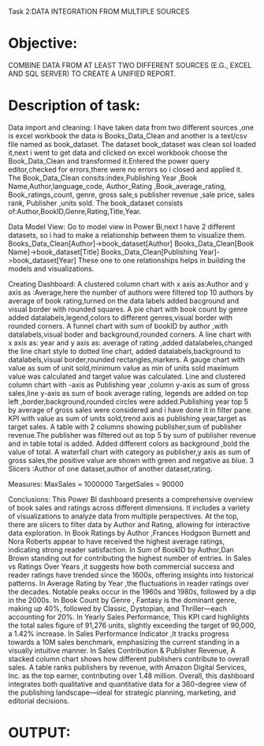 Task 2:DATA INTEGRATION FROM MULTIPLE SOURCES
# Objective:
COMBINE DATA FROM AT LEAST TWO DIFFERENT SOURCES (E.G., EXCEL AND SQL SERVER) TO CREATE A UNIFIED REPORT.
# Description of task:

Data import and cleaning:
I have taken data from two different sources ,one is excel workbook the data is Books_Data_Clean and another is a text/csv file named as book_dataset.
The dataset book_dataset was clean soI loaded it,next i went to get data and clicked on excel workbook choose the Book_Data_Clean and transformed it.Entered the power
query editor,checked for  errors,there were no errors so i closed and applied it.
The Book_Data_Clean consits:index,Publishing Year	,Book Name,Author,language_code,	Author_Rating	,Book_average_rating,	Book_ratings_count,
genre,	gross sale,s	publisher revenue	,sale price,	sales rank,	Publisher 	,units sold.
The book_dataset consists of:Author,BookID,Genre,Rating,Title,Year.

Data Model View:
Go to model view in Power Bi,next I have 2 different datasets, so i had to make a relationship between them to visualize them.
Books_Data_Clean[Author]->book_dataset[Author]
Books_Data_Clean[Book Name]->book_dataset[Title]
Books_Data_Clean[Publishing Year]->book_dataset[Year]
These one to one relationships helps in building the models and visualizations.

Creating Dashboard:
A clustered column chart with x axis as:Author and y axis as :Average,here  the number of authors were filtered top 10 authors by
average of book rating,turned on the data labels added bacground and visual border with rounded squares.
A pie chart with book count by genre added datalabels,legend,colors to different genres,visual border with rounded corners.
A funnel chart with sum of bookID by author ,with datalabels,visual boder and background,rounded corners.
A line chart with x axis as: year and y axis as: average of rating ,added datalabeles,changed the line chart style to dotted line chart,
added datalabels,background to datalabels,visual border,rounded rectangles,markers.
A gauge chart with value as sum of unit sold,minimum value as min of units sold maximum value was calculated and target value was calculated.
Line and clustered column chart with -axis as Publishing year ,column y-axis as sum of gross sales,line y-axis as sum of book average rating,
legends are added on top left ,border,background,rounded circles were added.Publishing year top 5 by average of gross sales were considered and i have done it in filter pane.
KPI with value as sum of units sold,trend axis as publishing year,target as target sales.
A table with 2 columns showing publisher,sum of publisher revenue.The publisher was filtered out as top 5 by sum of publisher revenue and in table total is added.
Added different colors as background ,bold the value of total.
A waterfall chart with category as publisher,y axis as sum of gross sales,the positive value are shown with green and negative as blue.
3 Slicers :Author of one dataset,author of another dataset,rating.

Measures:
MaxSales = 1000000
TargetSales = 90000

Conclusions:
This Power BI dashboard presents a comprehensive overview of book sales and ratings across different dimensions. It includes a variety of visualizations to analyze data from multiple perspectives.
At the top, there are slicers to filter data by Author and Rating, allowing for interactive data exploration.
In Book Ratings by Author ,Frances Hodgson Burnett and Nora Roberts appear to have received the highest average ratings, indicating strong reader satisfaction.
In Sum of BookID by Author,Dan Brown standing out for contributing the highest number of entries.
In Sales vs Ratings Over Years ,it suggests how both commercial success and reader ratings have trended since the 1600s, offering insights into historical patterns.
In Average Rating by Year ,the fluctuations in reader ratings over the decades. Notable peaks occur in the 1960s and 1980s, followed by a dip in the 2000s.
In Book Count by Genre , Fantasy is the dominant genre, making up 40%, followed by Classic, Dystopian, and Thriller—each accounting for 20%.
In Yearly Sales Performance, This KPI card highlights the total sales figure of 91,276 units, slightly exceeding the target of 90,000, a 1.42% increase.
In Sales Performance Indicator ,It tracks progress towards a 10M sales benchmark, emphasizing the current standing in a visually intuitive manner.
In Sales Contribution & Publisher Revenue, A stacked column chart shows how different publishers contribute to overall sales. A table ranks publishers by revenue, with Amazon Digital Services, Inc. as the top earner, contributing over 1.48 million.
Overall, this dashboard integrates both qualitative and quantitative data for a 360-degree view of the publishing landscape—ideal for strategic planning, marketing, and editorial decisions.

# OUTPUT:



